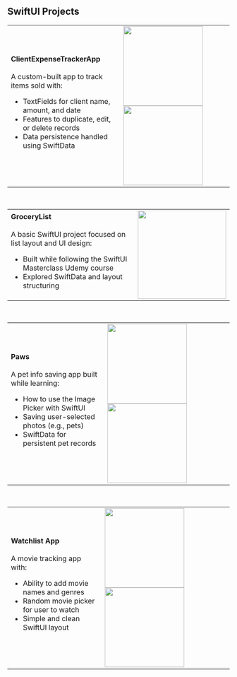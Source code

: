 ## SwiftUI Projects

<table border="0">
  <tr>
    <td>
      <strong>ClientExpenseTrackerApp</strong><br><br>
      A custom-built app to track items sold with:
      <ul>
        <li>TextFields for client name, amount, and date</li>
        <li>Features to duplicate, edit, or delete records</li>
        <li>Data persistence handled using SwiftData</li>
      </ul>
    </td>
    <td>
      <img src="https://github.com/user-attachments/assets/228e8ffc-232d-4550-a0a7-a5429b46daa3" width="180" style="margin-right:10px;" />
      <img src="https://github.com/user-attachments/assets/de4215cf-77ca-4081-94b6-49b33d1e6cb2" width="180" />
    </td>
  </tr>
</table>

<br>

<table border="0">
  <tr>
    <td>
      <strong>GroceryList</strong><br><br>
      A basic SwiftUI project focused on list layout and UI design:
      <ul>
        <li>Built while following the SwiftUI Masterclass Udemy course</li>
        <li>Explored SwiftData and layout structuring</li>
      </ul>
    </td>
    <td>
      <img src="https://github.com/user-attachments/assets/133ab5fe-014c-47d4-a57a-8e7323e94258" width="200" />
    </td>
  </tr>
</table>

<br>

<table border="0">
  <tr>
    <td>
      <strong>Paws</strong><br><br>
      A pet info saving app built while learning:
      <ul>
        <li>How to use the Image Picker with SwiftUI</li>
        <li>Saving user-selected photos (e.g., pets)</li>
        <li>SwiftData for persistent pet records</li>
      </ul>
    </td>
    <td>
      <img src="https://github.com/user-attachments/assets/58362b80-fd6d-4782-8ec9-bf8e5df719fd" width="180" style="margin-right:10px;" />
      <img src="https://github.com/user-attachments/assets/a5e3ea03-e20f-47bd-89a1-4865d3215768" width="180" />
    </td>
  </tr>
</table>

<br>

<table border="0">
  <tr>
    <td>
      <strong>Watchlist App</strong><br><br>
      A movie tracking app with:
      <ul>
        <li>Ability to add movie names and genres</li>
        <li>Random movie picker for user to watch</li>
        <li>Simple and clean SwiftUI layout</li>
      </ul>
    </td>
    <td>
      <img src="https://github.com/user-attachments/assets/76706782-1ec5-410b-ad80-2e208eb19fd4" width="180" style="margin-right:10px;" />
      <img src="https://github.com/user-attachments/assets/8237ccdd-ebb7-450b-b0f4-71178fea6bb7" width="180" />
    </td>
  </tr>
</table>
